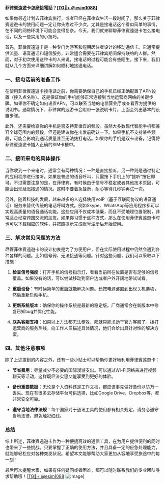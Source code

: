 **菲律賓遠遊卡怎麽接電話？[[TG💪+ @esim1088](https://t.me/s/esim1088)]**

如果你最近计划去菲律宾旅行，或者已经在菲律宾生活一段时间了，那么关于菲律賓遠遊卡的使用问题一定让你头疼过不少次。尤其是接电话这个看似简单的事情，在不同的网络环境下可能会变得复杂。今天，我们就来聊聊菲律賓遠遊卡怎么接电话，以及一些实用的小技巧。

首先，菲律賓遠遊卡是一种专门为游客和短期居住者设计的移动通信卡。它通常提供流量、语音通话和短信服务，非常适合需要在菲律宾期间保持联络的人群。然而，对于初次使用这种卡的人来说，接电话的过程可能会有些陌生。接下来，我们就从几个方面来详细讲解如何顺利地接通电话。

### 一、接电话前的准备工作

在使用菲律賓遠遊卡接电话之前，你需要确保自己的手机已经正确配置了APN设置（接入点名称）。这是保证你的手机能够正常连接到当地运营商网络的关键步骤。如果你不确定如何设置APN，可以联系当地的电信营业厅或查看官方提供的说明书。通常情况下，菲律宾的远游卡会附带一张说明卡片，上面会列出基本的设置步骤。

此外，还需要检查你的手机是否支持菲律宾的频段。虽然大多数现代智能手机都兼容全球范围内的频段，但还是建议你在出发前确认一下。如果手机不支持某些频段，可能会影响到通话质量甚至无法拨打电话。如果你的手机是双卡设备，记得将菲律賓遠遊卡插入正确的SIM卡槽中。

### 二、接听来电的具体操作

当你收到一个来电时，通常会有两种情况：一种是直接接听，另一种则是通过特定的应用程序进行接听。如果是普通的语音呼叫，只需按下手机上的“接听”按钮即可。不过需要注意的是，在菲律宾，有时候由于信号不稳定或者其他技术原因，可能会出现延迟接通的情况。这时不要着急挂断，耐心等待几秒钟再试一次。

另外，随着科技的发展，越来越多的人选择使用VoIP（基于互联网协议的语音通话）服务来替代传统的电话呼叫方式。例如Skype、WhatsApp等应用程序都可以实现高质量的语音通话功能。这些应用不仅成本低廉，而且不受地理位置限制，非常适合经常跨国交流的朋友。如果你习惯于这种方式，那么在使用菲律賓遠遊卡时也可以下载相应的软件，并按照提示完成账号注册后开始使用。

### 三、解决常见问题的方法

尽管菲律賓遠遊卡的设计初衷是为了方便用户，但在实际使用过程中仍然会遇到各种各样的问题。比如信号弱、无法接通等问题。针对这些问题，我们可以采取以下措施：

1. **检查信号强度**：打开手机的信号指示灯，看看当前所在位置是否有足够的信号覆盖。如果没有的话，可以尝试移动到窗户边或者户外开阔地带试试看。
   
2. **重启设备**：有时候简单的重启就能解决问题。长按电源键直到出现关机选项，然后重新启动手机。

3. **更新系统版本**：确保你的操作系统是最新的稳定版。厂商通常会在新版本中修复已知bug并优化性能。

4. **联系客服支持**：如果以上方法都无法奏效，那就只能求助于官方客服了。拨打运营商的服务热线，向工作人员描述具体情况，他们会给出具针对性的解决方案。

### 四、其他注意事项

除了上述提到的内容之外，还有一些小贴士可以帮助你更好地利用菲律賓遠遊卡：

- **节省费用**：尽量减少不必要的国际漫游支出。可以通过Wi-Fi网络来进行视频聊天等活动，这样既经济实惠又能享受到更好的体验。
  
- **备份重要数据**：无论是个人资料还是工作文档，都应该事先做好备份以防万一丢失。现在有很多云存储平台可供选择，比如Google Drive、Dropbox等，都非常安全可靠。

- **遵守当地法律法规**：每个国家对于通讯工具的使用都有相关规定，请务必遵守当地法律，避免触犯红线。

### 总结

综上所述，菲律賓遠遊卡作为一种便捷高效的通信工具，在为用户提供便利的同时也带来了一些挑战。只要掌握了正确的使用方法，并且具备一定的应急处理能力，就能够轻松应对各种突发状况。希望本文能够帮助大家更加从容地享受旅途中的每一刻！

最后再次提醒大家，如果有任何疑问或者困难，都可以随时联系我们的专业团队寻求帮助哦！[[TG💪+ @esim1088](https://t.me/s/esim1088) ![Image](https://i.postimg.cc/4NQfJmqS/Snipaste-2025-05-13-00-14-12.png)]